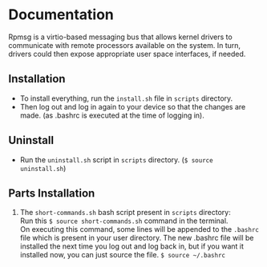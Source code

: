 # Documentation
Rpmsg is a virtio-based messaging bus that allows kernel drivers to communicate
with remote processors available on the system. In turn, drivers could then
expose appropriate user space interfaces, if needed.
## Installation
- To install everything, run the `install.sh` file in `scripts` directory. 
- Then log out and log in again to your device so that the changes are made. (as .bashrc is executed at the time of logging in).

## Uninstall
- Run the `uninstall.sh` script in `scripts` directory. (`$ source uninstall.sh`)

## Parts Installation 

1. The `short-commands.sh` bash script present in `scripts` directory: <br> Run this `$ source short-commands.sh` command in the terminal.<br> On executing this command, some lines will be appended to the `.bashrc` file which is present in your user directory. The new .bashrc file will be installed the next time you log out and log back in, but if you want it installed now, you can just source the file. `$ source ~/.bashrc`

